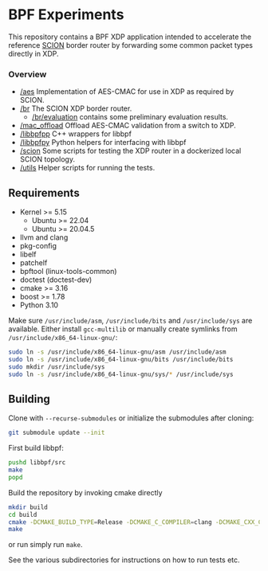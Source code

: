 BPF Experiments
===============

This repository contains a BPF XDP application intended to accelerate the reference
[SCION](https://github.com/scionproto/scion) border router by forwarding some common packet types
directly in XDP.

### Overview
- [/aes](/aes) Implementation of AES-CMAC for use in XDP as required by SCION.
- [/br](/br) The SCION XDP border router.
  - [/br/evaluation](/br/evaluation) contains some preliminary evaluation results.
- [/mac_offload](/mac_offload) Offload AES-CMAC validation from a switch to XDP.
- [/libbpfpp](/libbpfpp) C++ wrappers for libbpf
- [/libbpfpy](/libbpfpy) Python helpers for interfacing with libbpf
- [/scion](/scion) Some scripts for testing the XDP router in a dockerized local SCION topology.
- [/utils](/utils) Helper scripts for running the tests.

Requirements
------------
- Kernel >= 5.15
  - Ubuntu >= 22.04
  - Ubuntu >= 20.04.5
- llvm and clang
- pkg-config
- libelf
- patchelf
- bpftool (linux-tools-common)
- doctest (doctest-dev)
- cmake >= 3.16
- boost >= 1.78
- Python 3.10

Make sure `/usr/include/asm`, `/usr/include/bits` and `/usr/include/sys` are available. Either
install `gcc-multilib` or manually create symlinks from `/usr/include/x86_64-linux-gnu/`:
```bash
sudo ln -s /usr/include/x86_64-linux-gnu/asm /usr/include/asm
sudo ln -s /usr/include/x86_64-linux-gnu/bits /usr/include/bits
sudo mkdir /usr/include/sys
sudo ln -s /usr/include/x86_64-linux-gnu/sys/* /usr/include/sys
```

Building
--------
Clone with `--recurse-submodules` or initialize the submodules after cloning:
```bash
git submodule update --init
```

First build libbpf:
```bash
pushd libbpf/src
make
popd
```

Build the repository by invoking cmake directly
```bash
mkdir build
cd build
cmake -DCMAKE_BUILD_TYPE=Release -DCMAKE_C_COMPILER=clang -DCMAKE_CXX_COMPILER=clang++ ..
make
```
or run simply run `make`.

See the various subdirectories for instructions on how to run tests etc.
